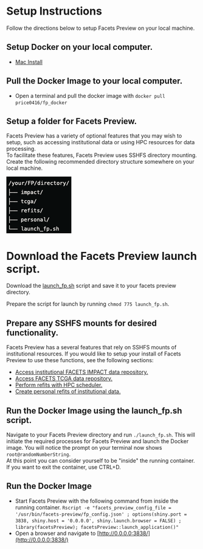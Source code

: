 # Setup Instructions
Follow the directions below to setup Facets Preview on your local machine. 

## Setup Docker on your local computer.
*   [Mac Install](https://docs.docker.com/desktop/install/mac-install/)

## Pull the Docker Image to your local computer.
* Open a terminal and pull the docker image with `docker pull price0416/fp_docker`

## Setup a folder for Facets Preview.
Facets Preview has a variety of optional features that you may wish to setup, such as accessing institutional data or using HPC resources for data processing.  
To facilitate these features, Facets Preview uses SSHFS directory mounting.  Create the following recommended directory structure somewhere on your local machine.

![Directory Structure](../images/dirStruct.png)

# Download the Facets Preview launch script.
Download the [launch_fp.sh](../launch_fp.sh) script and save it to your facets preview directory.

Prepare the script for launch by running `chmod 775 launch_fp.sh`.

## Prepare any SSHFS mounts for desired functionality.
Facets Preview has a several features that rely on SSHFS mounts of institutional resources.  If you would like to setup your install of Facets Preview to use these functions, see the following sections:
* [Access institutional FACETS IMPACT data repository.](doc/access_impact.md)
* [Access FACETS TCGA data repository.](doc/access_tcga.md)
* [Perform refits with HPC scheduler.](doc/access_refits.md)
* [Create personal refits of institutional data.](doc/personal_refits.md)


## Run the Docker Image using the launch_fp.sh script.
Navigate to your Facets Preview directory and run `./launch_fp.sh`. This will initiate the required processes for Facets Preview and launch the Docker image. You will notice the prompt on your terminal now shows `root@randomNumberString`.  
At this point you can consider yourself to be "inside" the running container.  If you want to exit the container, use CTRL+D.

## Run the Docker Image
* Start Facets Preview with the following command from inside the running container. `Rscript -e "facets_preview_config_file = '/usr/bin/facets-preview/fp_config.json' ; options(shiny.port = 3838, shiny.host = '0.0.0.0', shiny.launch.browser = FALSE) ; library(facetsPreview); facetsPreview::launch_application()"`
* Open a browser and navigate to [http://0.0.0.0:3838/](http://0.0.0.0:3838/)
